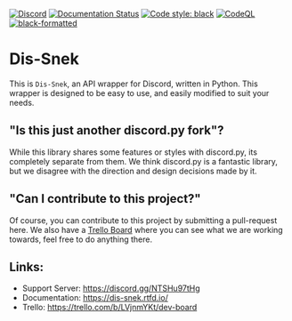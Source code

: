[![Discord](https://img.shields.io/discord/870046872864165888?color=%235865F2&label=Server&logo=discord&logoColor=%235865F2)](https://discord.gg/hpfNhH8BsY)
[![Documentation Status](https://readthedocs.org/projects/dis-snek/badge/?version=latest)](https://dis-snek.readthedocs.io/en/latest/?badge=latest)
[![Code style: black](https://img.shields.io/badge/code%20style-black-000000.svg)](https://github.com/psf/black)
[![CodeQL](https://img.shields.io/github/workflow/status/LordOfPolls/dis-snek/CodeQL/master?label=CodeQL&logo=Github)](https://github.com/LordOfPolls/dis_snek/actions/workflows/codeql-analysis.yml)
[![black-formatted](https://img.shields.io/github/workflow/status/LordOfPolls/dis-snek/black-action/master?label=Black%20Formatted&logo=Github)](https://github.com/LordOfPolls/dis_snek/actions/workflows/black.yml)

# Dis-Snek

This is `Dis-Snek`, an API wrapper for Discord, written in Python. This wrapper is designed to be easy to use, and easily modified to suit your needs. 

## "Is this just another discord.py fork"?

While this library shares some features or styles with discord.py, its completely separate from them. We think discord.py is a fantastic library, but we disagree with the direction and design decisions made by it.

## "Can I contribute to this project?"
Of course, you can contribute to this project by submitting a pull-request here. We also have a [Trello Board](https://trello.com/b/LVjnmYKt/dev-board) where you can see what we are working towards, feel free to do anything there.

## Links:

- Support Server: https://discord.gg/NTSHu97tHg
- Documentation:  https://dis-snek.rtfd.io/
- Trello: https://trello.com/b/LVjnmYKt/dev-board
